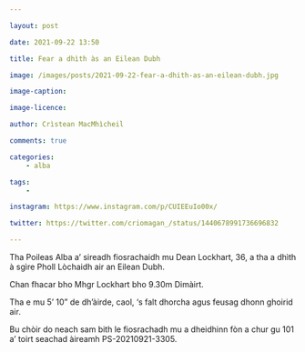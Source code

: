 ```yaml
---

layout: post

date: 2021-09-22 13:50

title: Fear a dhìth às an Eilean Dubh

image: /images/posts/2021-09-22-fear-a-dhith-as-an-eilean-dubh.jpg

image-caption:

image-licence:

author: Crìstean MacMhìcheil

comments: true

categories:
    - alba

tags:
    -

instagram: https://www.instagram.com/p/CUIEEuIo00x/

twitter: https://twitter.com/criomagan_/status/1440678991736696832

---
```


Tha Poileas Alba a’ sireadh fiosrachaidh mu Dean Lockhart, 36, a tha a dhìth à sgìre Pholl Lòchaidh air an Eilean Dubh.

<!--more-->

Chan fhacar bho Mhgr Lockhart bho 9.30m Dimàirt.

Tha e mu 5’ 10” de dh’àirde, caol, ‘s falt dhorcha agus feusag dhonn ghoirid air.

Bu chòir do neach sam bith le fiosrachadh mu a dheidhinn fòn a chur gu 101 a’ toirt seachad àireamh PS-20210921-3305.
